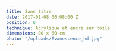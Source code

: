```yaml
---
title: Sans titre
date: 2017-01-08 06:08:00 Z
position: 0
technique: Acrylique et encre sur toile
dimensions: 80 x 60 cm
photo: "/uploads/Evanescence_hd.jpg"
---
```


